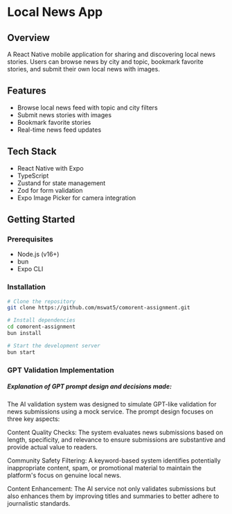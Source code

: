 # Local News App

## Overview

A React Native mobile application for sharing and discovering local news stories. Users can browse news by city and topic, bookmark favorite stories, and submit their own local news with images.

## Features

- Browse local news feed with topic and city filters
- Submit news stories with images
- Bookmark favorite stories
- Real-time news feed updates

## Tech Stack

- React Native with Expo
- TypeScript
- Zustand for state management
- Zod for form validation
- Expo Image Picker for camera integration

## Getting Started

### Prerequisites

- Node.js (v16+)
- bun
- Expo CLI

### Installation

```bash
# Clone the repository
git clone https://github.com/mswat5/comorent-assignment.git

# Install dependencies
cd comorent-assignment
bun install

# Start the development server
bun start
```

### GPT Validation Implementation

##### Explanation of GPT prompt design and decisions made:

The AI validation system was designed to simulate GPT-like validation for news submissions using a mock service. The prompt design focuses on three key aspects:

Content Quality Checks: The system evaluates news submissions based on length, specificity, and relevance to ensure submissions are substantive and provide actual value to readers.

Community Safety Filtering: A keyword-based system identifies potentially inappropriate content, spam, or promotional material to maintain the platform's focus on genuine local news.

Content Enhancement: The AI service not only validates submissions but also enhances them by improving titles and summaries to better adhere to journalistic standards.
